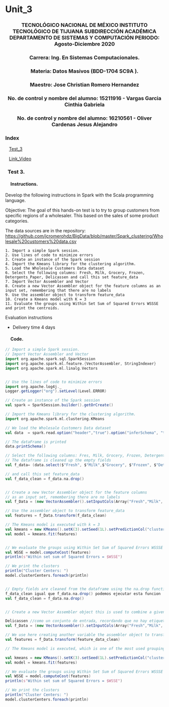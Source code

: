# Unit_3

### <p align="center" > TECNOLÓGICO NACIONAL DE MÉXICO INSTITUTO TECNOLÓGICO DE TIJUANA SUBDIRECCIÓN ACADÉMICA DEPARTAMENTO DE SISTEMAS Y COMPUTACIÓN PERIODO: Agosto-Diciembre  2020</p>

###  <p align="center">  Carrera: Ing. En Sistemas Computacionales. 
### <p align="center"> Materia: 	Datos Masivos (BDD-1704 SC9A	).</p>

### <p align="center">  Maestro: Jose Christian Romero Hernandez	</p>
### <p align="center">  No. de control y nombre del alumno: 15211916 - Vargas Garcia Cinthia Gabriela</p>
### <p align="center">  No. de control y nombre del alumno: 16210561 - Oliver Cardenas Jesus Alejandro</p>

### Index

&nbsp;&nbsp;&nbsp;[Test_3](#Test-3)    

&nbsp;&nbsp;&nbsp;[Link_Video](#Link-video)     

### &nbsp;&nbsp;Test 3.

#### &nbsp;&nbsp;&nbsp;&nbsp; Instructions.
Develop the following instructions in Spark with the Scala programming language.

Objective:
The goal of this hands-on test is to try to group customers from specific regions of a wholesaler. This based on the sales of some product categories.

The data sources are in the repository:
https://github.com/jcromerohdz/BigData/blob/master/Spark_clustering/Wholesale%20customers%20data.csv

    1. Import a simple Spark session.
    2. Use lines of code to minimize errors
    3. Create an instance of the Spark session
    4. Import the Kmeans library for the clustering algorithm.
    5. Load the Wholesale Customers Data dataset
    6. Select the following columns: Fresh, Milk, Grocery, Frozen, Detergents_Paper, Delicassen and call this set feature_data
    7. Import Vector Assembler and Vector
    8. Create a new Vector Assembler object for the feature columns as an input set, remembering that there are no labels
    9. Use the assembler object to transform feature_data
    10. Create a Kmeans model with K = 3
    11. Evaluate the groups using Within Set Sum of Squared Errors WSSSE and print the centroids.

Evaluation instructions
- Delivery time 4 days



 
#### &nbsp;&nbsp;&nbsp;&nbsp; Code.

```scala  
// Import a simple Spark session.
// Import Vector Assembler and Vector
import org.apache.spark.sql.SparkSession
import org.apache.spark.ml.feature.{VectorAssembler, StringIndexer}
import org.apache.spark.ml.linalg.Vectors


// Use the lines of code to minimize errors
import org.apache.log4j._
Logger.getLogger("org").setLevel(Level.ERROR)

// Create an instance of the Spark session
val spark = SparkSession.builder().getOrCreate()

// Import the Kmeans library for the clustering algorithm.
import org.apache.spark.ml.clustering.KMeans

// We load the Wholesale Customers Data dataset
val data  = spark.read.option("header","true").option("inferSchema", "true").format("csv").load("Wholesale customers data.csv")

// The dataFrame is printed
data.printSchema()

// Select the following columns: Fres, Milk, Grocery, Frozen, Detergents_Paper, Delicassen
// The dataframe is cleaned up the empty fields
val f_data= (data.select($"Fresh", $"Milk",$"Grocery", $"Frozen", $"Detergents_Paper", $"Delicassen"))

// and call this set feature_data
val f_data_clean = f_data.na.drop()


// Create a new Vector Assembler object for the feature columns
// as an input set, remembering there are no labels
val f_Data = (new VectorAssembler().setInputCols(Array("Fresh","Milk", "Grocery","Frozen", "Detergents_Paper","Delicassen")).setOutputCol("features"))

// Use the assembler object to transform feature_data
val features = f_Data.transform(f_data_clean)

// The Kmeans model is executed with k = 3
val kmeans = new KMeans().setK(3).setSeed(1L).setPredictionCol("cluster")
val model = kmeans.fit(features)


// We evaluate the groups using Within Set Sum of Squared Errors WSSSE and
val WSSE = model.computeCost(features)
println(s"Within set sum of Squared Errors = $WSSE")

// We print the clusters
println("Cluster Centers: ")
model.clusterCenters.foreach(println)


// Empty fields are cleaned from the dataframe using the na.drop function, something specific is deleted in our csv file
f_data_clean igual que f_data.na.drop() podemos ejecutar esta funcion
val f_data_clean = f_data.na.drop()


// Create a new Vector Assembler object this is used to combine a given list of columns into a single vector column. It is useful to combine raw features and features generated by different feature transformers in a single feature vector, in order to train Machine Learning models in this case we will use feature columns using the same data from Fresh, Milk, Grocery, frozen, detergents paper

Delicassen //como un conjunto de entrada, recordando que no hay etiquetas
val f_Data = (new VectorAssembler().setInputCols(Array("Fresh","Milk", "Grocery","Frozen", "Detergents_Paper","Delicassen")).setOutputCol("features"))

// We use here creating another variable the assembler object to transform feature_data_clean
val features = f_Data.transform(feature_data_clean)

// The Kmeans model is executed, which is one of the most used grouping algorithms that groups data points into a predefined number of groups. with k = 3 k is the number of desired groups. Note that fewer than k groups might be returned, for example, if there are less than k distinct points to group.

val kmeans = new KMeans().setK(3).setSeed(1L).setPredictionCol("cluster")
val model = kmeans.fit(features)

// We evaluate the groups using Within Set Sum of Squared Errors WSSSE the objective is to minimize the sum of squares of the distance between the points of each set: the Euclidean distance squared. This is the goal of WCSS
val WSSE = model.computeCost(features)
println(s"Within set sum of Squared Errors = $WSSE")

// We print the clusters
println("Cluster Centers: ")
model.clusterCenters.foreach(println)

```
